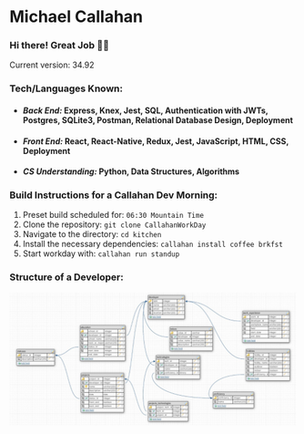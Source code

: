 # Michael Callahan
### Hi there! Great Job 👋👋

Current version: 34.92

### Tech/Languages Known:
* #### *Back End:* Express, Knex, Jest, SQL, Authentication with JWTs, Postgres, SQLite3, Postman, Relational Database Design, Deployment
* #### *Front End:* React, React-Native, Redux, Jest, JavaScript, HTML, CSS, Deployment
* #### *CS Understanding:* Python, Data Structures, Algorithms


### Build Instructions for a Callahan Dev Morning:
1. Preset build scheduled for: `06:30 Mountain Time`
2. Clone the repository: `git clone CallahanWorkDay`
3. Navigate to the directory: `cd kitchen`
4. Install the necessary dependencies: `callahan install coffee brkfst`
5. Start workday with: `callahan run standup`

### Structure of a Developer:
![alt text](https://github.com/Callmich/Callmich/blob/master/designs/Developer.jpg)
